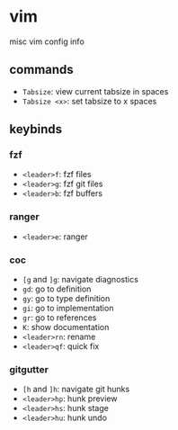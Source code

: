 # vim

misc vim config info

## commands

* `Tabsize`: view current tabsize in spaces
* `Tabsize <x>`: set tabsize to x spaces

## keybinds

### fzf

* `<leader>f`: fzf files
* `<leader>g`: fzf git files
* `<leader>b`: fzf buffers

### ranger

* `<leader>e`: ranger

### coc

* `[g` and `]g`: navigate diagnostics
* `gd`: go to definition
* `gy`: go to type definition
* `gi`: go to implementation
* `gr`: go to references
* `K`: show documentation
* `<leader>rn`: rename
* `<leader>qf`: quick fix

### gitgutter

* `[h` and `]h`: navigate git hunks
* `<leader>hp`: hunk preview
* `<leader>hs`: hunk stage
* `<leader>hu`: hunk undo

